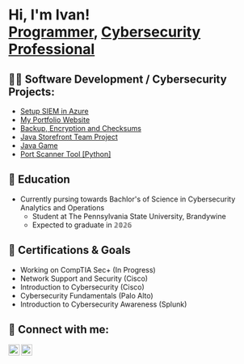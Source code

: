 <h1>Hi, I'm Ivan! <br/><a href="https://github.com/ivanmorhunn/">Programmer</a>, <a href="https://www.linkedin.com/in/ivan-morhun-156604203/">Cybersecurity Professional</a></h1>

<h2>👨‍💻 Software Development / Cybersecurity Projects:</h2>

  - [Setup SIEM in Azure](https://github.com/ivanmorhunn/HoneypotLab/tree/main)
  - [My Portfolio Website](https://github.com/ivanmorhunn/my-portfolio-website)
  - [Backup, Encryption and Checksums](https://github.com/ivanmorhunn/Backup-Encryption-Checksums)
  - [Java Storefront Team Project](https://docs.google.com/presentation/d/1Uq2ZA3L3rWbCwgCyzDzHU7DIFT8h9SyhVeNYDxqp7ao/edit#slide=id.g2331ab6b8d8_0_100)
  - [Java Game](https://github.com/ivanmorhunn/tex_adv2)
  - [Port Scanner Tool [Python]](https://github.com/ivanmorhunn/Port_Scanner)
    

<h2>📖 Education </h2>

- Currently pursing towards Bachlor's of Science in Cybersecurity Analytics and Operations
  - Student at The Pennsylvania State University, Brandywine
  - Expected to graduate in 𝟚𝟘𝟚𝟞

<h2>📜 Certifications & Goals </h2>

- Working on CompTIA Sec+ (In Progress)
- Network Support and Security (Cisco)
- Introduction to Cybersecurity (Cisco)
- Cybersecurity Fundamentals (Palo Alto)
- Introduction to Cybersecurity Awareness (Splunk)

<h2> 🤳 Connect with me:</h2>

[<img align="left" alt="IvanMorhun | LinkedIn" width="22px" src="https://cdn.jsdelivr.net/npm/simple-icons@v3/icons/linkedin.svg" />][linkedin]
[<img align="left" alt="IvanMorhun | Instagram" width="22px" src="https://cdn.jsdelivr.net/npm/simple-icons@v3/icons/instagram.svg" />][instagram]

[instagram]: https://www.instagram.com/ivan.morhun/
[linkedin]: https://www.linkedin.com/in/ivan-morhun-156604203/
